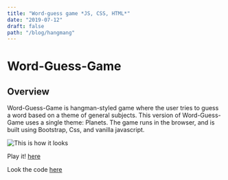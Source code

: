 ```yaml
---
title: "Word-guess game *JS, CSS, HTML*"
date: "2019-07-12"
draft: false
path: "/blog/hangmang"
---
```


# Word-Guess-Game

## Overview

Word-Guess-Game is hangman-styled game where the user tries to guess a word based on a theme of general subjects.
This version of Word-Guess-Game uses a single theme: Planets. The game runs in the browser, and is built using Bootstrap, Css, and vanilla javascript. 

 ![This is how it looks](https://cdn1.imggmi.com/uploads/2019/10/9/43cc9b8117dc464a79bdbac1d834f868-full.png)
 
Play it! [here](https://jmrada14.github.io/hangman-game/)

Look the code [here](https://github.com/jmrada14/hangman-game)
